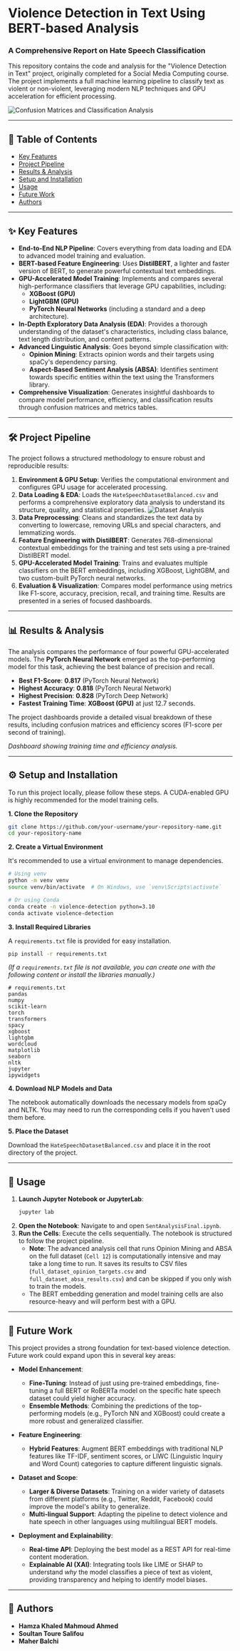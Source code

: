 # Violence Detection in Text Using BERT-based Analysis

### A Comprehensive Report on Hate Speech Classification

This repository contains the code and analysis for the "Violence Detection in Text" project, originally completed for a Social Media Computing course. The project implements a full machine learning pipeline to classify text as violent or non-violent, leveraging modern NLP techniques and GPU acceleration for efficient processing.


![Confusion Matrices and Classification Analysis](Images/Confusion_matrices_and_Classification_Analysis.png)

---

## 📖 Table of Contents

- [Key Features](#-key-features)
- [Project Pipeline](#-project-pipeline)
- [Results & Analysis](#-results--analysis)
- [Setup and Installation](#-setup-and-installation)
- [Usage](#-usage)
- [Future Work](#-future-work)
- [Authors](#-authors)

---

## ✨ Key Features

- **End-to-End NLP Pipeline**: Covers everything from data loading and EDA to advanced model training and evaluation.
- **BERT-based Feature Engineering**: Uses **DistilBERT**, a lighter and faster version of BERT, to generate powerful contextual text embeddings.
- **GPU-Accelerated Model Training**: Implements and compares several high-performance classifiers that leverage GPU capabilities, including:
  - **XGBoost (GPU)**
  - **LightGBM (GPU)**
  - **PyTorch Neural Networks** (including a standard and a deep architecture).
- **In-Depth Exploratory Data Analysis (EDA)**: Provides a thorough understanding of the dataset's characteristics, including class balance, text length distribution, and content patterns.
- **Advanced Linguistic Analysis**: Goes beyond simple classification with:
  - **Opinion Mining**: Extracts opinion words and their targets using spaCy's dependency parsing.
  - **Aspect-Based Sentiment Analysis (ABSA)**: Identifies sentiment towards specific entities within the text using the Transformers library.
- **Comprehensive Visualization**: Generates insightful dashboards to compare model performance, efficiency, and classification results through confusion matrices and metrics tables.

---

## 🛠️ Project Pipeline

The project follows a structured methodology to ensure robust and reproducible results:

1.  **Environment & GPU Setup**: Verifies the computational environment and configures GPU usage for accelerated processing.
2.  **Data Loading & EDA**: Loads the `HateSpeechDatasetBalanced.csv` and performs a comprehensive exploratory data analysis to understand its structure, quality, and statistical properties.
![Dataset Analysis](Images/Dataset_analysis.png)
3.  **Data Preprocessing**: Cleans and standardizes the text data by converting to lowercase, removing URLs and special characters, and lemmatizing words.
4.  **Feature Engineering with DistilBERT**: Generates 768-dimensional contextual embeddings for the training and test sets using a pre-trained DistilBERT model.
5.  **GPU-Accelerated Model Training**: Trains and evaluates multiple classifiers on the BERT embeddings, including XGBoost, LightGBM, and two custom-built PyTorch neural networks.
6.  **Evaluation & Visualization**: Compares model performance using metrics like F1-score, accuracy, precision, recall, and training time. Results are presented in a series of focused dashboards.

---

## 📊 Results & Analysis

The analysis compares the performance of four powerful GPU-accelerated models. The **PyTorch Neural Network** emerged as the top-performing model for this task, achieving the best balance of precision and recall.

-   **Best F1-Score**: **0.817** (PyTorch Neural Network)
-   **Highest Accuracy**: **0.818** (PyTorch Neural Network)
-   **Highest Precision**: **0.828** (PyTorch Deep Network)
-   **Fastest Training Time**: **XGBoost (GPU)** at just 12.7 seconds.

The project dashboards provide a detailed visual breakdown of these results, including confusion matrices and efficiency scores (F1-score per second of training).


_Dashboard showing training time and efficiency analysis._

---

## ⚙️ Setup and Installation

To run this project locally, please follow these steps. A CUDA-enabled GPU is highly recommended for the model training cells.

**1. Clone the Repository**

```bash
git clone https://github.com/your-username/your-repository-name.git
cd your-repository-name
```

**2. Create a Virtual Environment**

It's recommended to use a virtual environment to manage dependencies.

```bash
# Using venv
python -m venv venv
source venv/bin/activate  # On Windows, use `venv\Scripts\activate`

# Or using Conda
conda create -n violence-detection python=3.10
conda activate violence-detection
```

**3. Install Required Libraries**

A `requirements.txt` file is provided for easy installation.

```bash
pip install -r requirements.txt
```
*(If a `requirements.txt` file is not available, you can create one with the following content or install the libraries manually.)*
```
# requirements.txt
pandas
numpy
scikit-learn
torch
transformers
spacy
xgboost
lightgbm
wordcloud
matplotlib
seaborn
nltk
jupyter
ipywidgets
```

**4. Download NLP Models and Data**

The notebook automatically downloads the necessary models from spaCy and NLTK. You may need to run the corresponding cells if you haven't used them before.

**5. Place the Dataset**

Download the `HateSpeechDatasetBalanced.csv` and place it in the root directory of the project.

---

## 🚀 Usage

1.  **Launch Jupyter Notebook or JupyterLab**:
    ```bash
    jupyter lab
    ```
2.  **Open the Notebook**: Navigate to and open `SentAnalysisFinal.ipynb`.
3.  **Run the Cells**: Execute the cells sequentially. The notebook is structured to follow the project pipeline.
    -   **Note**: The advanced analysis cell that runs Opinion Mining and ABSA on the full dataset (`Cell 12`) is computationally intensive and may take a long time to run. It saves its results to CSV files (`full_dataset_opinion_targets.csv` and `full_dataset_absa_results.csv`) and can be skipped if you only wish to train the models.
    -   The BERT embedding generation and model training cells are also resource-heavy and will perform best with a GPU.

---

## 🔮 Future Work

This project provides a strong foundation for text-based violence detection. Future work could expand upon this in several key areas:

-   **Model Enhancement**:
    -   **Fine-Tuning**: Instead of just using pre-trained embeddings, fine-tuning a full BERT or RoBERTa model on the specific hate speech dataset could yield higher accuracy.
    -   **Ensemble Methods**: Combining the predictions of the top-performing models (e.g., PyTorch NN and XGBoost) could create a more robust and generalized classifier.

-   **Feature Engineering**:
    -   **Hybrid Features**: Augment BERT embeddings with traditional NLP features like TF-IDF, sentiment scores, or LIWC (Linguistic Inquiry and Word Count) categories to capture different linguistic signals.

-   **Dataset and Scope**:
    -   **Larger & Diverse Datasets**: Training on a wider variety of datasets from different platforms (e.g., Twitter, Reddit, Facebook) could improve the model's ability to generalize.
    -   **Multi-lingual Support**: Adapting the pipeline to detect violence and hate speech in other languages using multilingual BERT models.

-   **Deployment and Explainability**:
    -   **Real-time API**: Deploying the best model as a REST API for real-time content moderation.
    -   **Explainable AI (XAI)**: Integrating tools like LIME or SHAP to understand *why* the model classifies a piece of text as violent, providing transparency and helping to identify model biases.

---

## 👥 Authors

-   **Hamza Khaled Mahmoud Ahmed**
-   **Soultan Toure Salifou**
-   **Maher Balchi**
```

